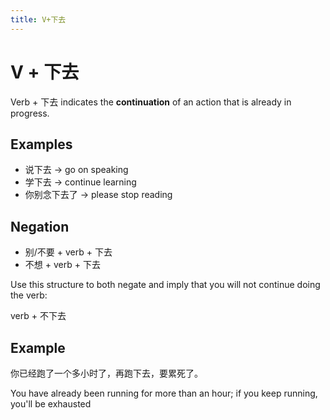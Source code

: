 ```yaml
---
title: V+下去
---
```


# V + 下去

Verb + 下去 indicates the **continuation** of an action that is already in
progress.

## Examples

- 说下去 → go on speaking
- 学下去 → continue learning
- 你别念下去了 → please stop reading

## Negation

- 别/不要 + verb + 下去
- 不想 + verb + 下去

Use this structure to both negate and imply that you will not continue doing the
verb:

verb + 不下去

## Example

你已经跑了一个多小时了，再跑下去，要累死了。

You have already been running for more than an hour; if you keep running, you'll
be exhausted
